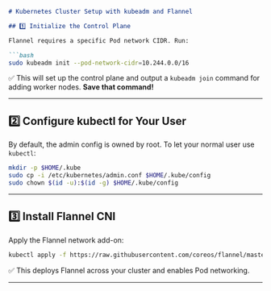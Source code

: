 ````markdown
# Kubernetes Cluster Setup with kubeadm and Flannel

## 1️⃣ Initialize the Control Plane

Flannel requires a specific Pod network CIDR. Run:

```bash
sudo kubeadm init --pod-network-cidr=10.244.0.0/16
````

✅ This will set up the control plane and output a `kubeadm join` command for adding worker nodes. **Save that command!**

---

## 2️⃣ Configure kubectl for Your User

By default, the admin config is owned by root. To let your normal user use `kubectl`:

```bash
mkdir -p $HOME/.kube
sudo cp -i /etc/kubernetes/admin.conf $HOME/.kube/config
sudo chown $(id -u):$(id -g) $HOME/.kube/config
```

---

## 3️⃣ Install Flannel CNI

Apply the Flannel network add-on:

```bash
kubectl apply -f https://raw.githubusercontent.com/coreos/flannel/master/Documentation/kube-flannel.yml
```

✅ This deploys Flannel across your cluster and enables Pod networking.

---
